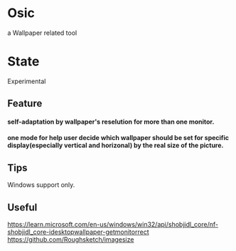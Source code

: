 # Osic
a Wallpaper related tool

# State
Experimental


## Feature
#### self-adaptation by wallpaper's reselution for more than one monitor.  
#### one mode for help user decide which wallpaper should be set for specific display(especially vertical and horizonal) by the real size of the picture.


## Tips
Windows support only.


## Useful
https://learn.microsoft.com/en-us/windows/win32/api/shobjidl_core/nf-shobjidl_core-idesktopwallpaper-getmonitorrect  
https://github.com/Roughsketch/imagesize
